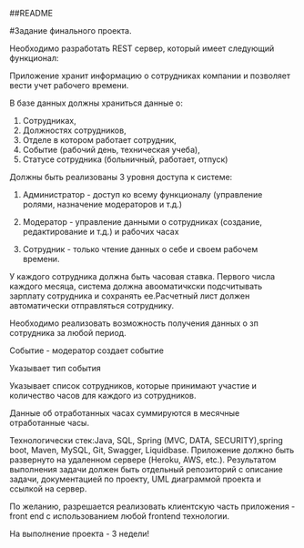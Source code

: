 ##README

#Задание финального проекта.

Необходимо разработать REST сервер, который имеет следующий функционал:

Приложение хранит информацию о сотрудниках компании и позволяет вести учет рабочего времени.

В базе данных должны храниться данные о:
1) Сотрудниках,
2) Должностях сотрудников,
3) Отделе в котором работает сотрудник,
4) Событие (рабочий день, техническая учеба),
5) Статусе сотрудника (больничный, работает, отпуск)


Должны быть реализованы 3 уровня доступа к системе:
1) Администратор -  доступ ко всему функционалу (управление ролями, назначение модераторов и т.д.)

2) Модератор - управление данными о сотрудниках (создание, редактирование и т.д.) и рабочих часах

3) Сотрудник - только чтение данных о себе и своем рабочем времени.


У каждого сотрудника должна быть часовая ставка. Первого числа каждого месяца, система должна авооматичкски подсчитывать зарплату сотрудника и сохранять ее.Расчетный лист должен автоматически отправляться сотруднику.

Необходимо реализовать возможность получения данных о зп сотрудника за любой период.

Событие - модератор создает событие

Указывает тип события

Указывает список сотрудников, которые принимают участие и количество часов для каждого из сотрудников.

Данные об отработанных часах суммируются в месячные отработанные часы.

 

Технологически стек:Java, SQL, Spring (MVC, DATA, SECURITY),spring boot, Maven, MySQL, Git, Swagger, Liquidbase.
Приложение должно быть развернуто на удаленном сервере (Heroku, AWS, etc.).
Результатом выполнения задачи должен быть отдельный репозиторий с описание задачи, документацией по проекту, UML диаграммой проекта и ссылкой на сервер.

По желанию, разрешается реализовать клиентскую часть приложения - front end с использованием любой frontend технологии.

На выполнение проекта - 3 недели!